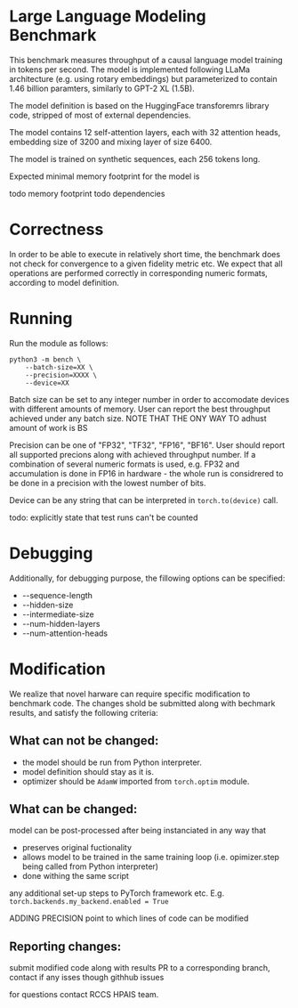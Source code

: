 # Large Language Modeling Benchmark

This benchmark measures throughput of a causal language model training in tokens per second.
The model is implemented following LLaMa architecture (e.g. using rotary embeddings) but parameterized to contain 1.46 billion paramters, similarly to GPT-2 XL (1.5B).

The model definition is based on the HuggingFace transforemrs library code, stripped of most of external dependencies.

The model contains 12 self-attention layers, 
each with 32 attention heads, embedding size of 3200 and mixing layer of size 6400.

The model is trained on synthetic sequences, each 256 tokens long.

Expected minimal memory footprint for the model is 


todo memory footprint
todo dependencies

# Correctness

In order to be able to execute in relatively short time, the benchmark does not check for convergence to a given fidelity metric etc. 
We expect that all operations are performed correctly in corresponding numeric formats, according to model definition.

# Running

Run the module as follows:

```
python3 -m bench \
    --batch-size=XX \
    --precision=XXXX \
    --device=XX
```    

Batch size can be set to any integer number in order to accomodate devices with different amounts of memory. User can report the best throughput achieved under any batch size. 
NOTE THAT THE ONY WAY TO adhust amount of work is BS

Precision can be one of "FP32", "TF32", "FP16", "BF16".
User should report all supported precions along with achieved throughput number. 
If a combination of several numeric formats is used, e.g. FP32 and accumulation is done in FP16 in hardware - the whole run is considrered to be done in a precision with the lowest number of bits.  

Device can be any string that can be interpreted in `torch.to(device)` call.


todo: explicitly state that test runs can't be counted

# Debugging

Additionally, for debugging purpose, the fillowing options can be specified:

- --sequence-length
- --hidden-size
- --intermediate-size
- --num-hidden-layers
- --num-attention-heads

# Modification

We realize that novel harware can require specific modification to benchmark code. The changes shold be submitted along with bechmark results, and satisfy the following criteria:

## What can not be changed:

 - the model should be run from Python interpreter.
 - model definition should stay as it is.
 - optimizer should be `AdamW` imported from `torch.optim` module.

## What can be changed:

model can be post-processed after being instanciated in any way that 
- preserves original fuctionality
- allows model to be trained in the same training loop (i.e. opimizer.step being called from Python interpreter)
- done withing the same script

any additional set-up steps to PyTorch framework etc. E.g. `torch.backends.my_backend.enabled = True`

ADDING PRECISION
point to which lines of code can be modified

## Reporting changes:

submit modified code along with results
PR to a corresponding branch,
contact if any isses though githhub issues

for questions contact RCCS HPAIS team.